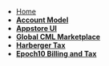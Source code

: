 - [Home](/)
- <b>[Account Model](account-model/README.md)</b>
- <b>[Appstore UI](appstore_ui/README.md)</b>
- <b>[Global CML Marketplace](Global_CML_trade_in_marketplace/README.md)</b>
- <b>[Harberger Tax](harberger_tax/README.md)</b>
- <b>[Epoch10 Billing and Tax](epoch10_billing_tax/README.md)</b>





